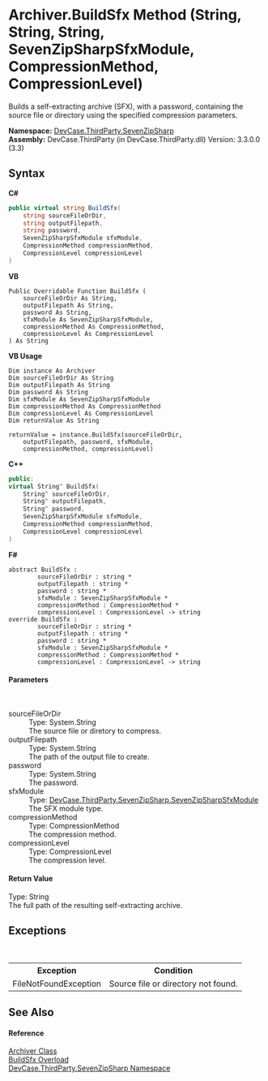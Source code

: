 # Archiver.BuildSfx Method (String, String, String, SevenZipSharpSfxModule, CompressionMethod, CompressionLevel)
 

Builds a self-extracting archive (SFX), with a password, containing the source file or directory using the specified compression parameters.

**Namespace:**&nbsp;<a href="N_DevCase_ThirdParty_SevenZipSharp">DevCase.ThirdParty.SevenZipSharp</a><br />**Assembly:**&nbsp;DevCase.ThirdParty (in DevCase.ThirdParty.dll) Version: 3.3.0.0 (3.3)

## Syntax

**C#**<br />
``` C#
public virtual string BuildSfx(
	string sourceFileOrDir,
	string outputFilepath,
	string password,
	SevenZipSharpSfxModule sfxModule,
	CompressionMethod compressionMethod,
	CompressionLevel compressionLevel
)
```

**VB**<br />
``` VB
Public Overridable Function BuildSfx ( 
	sourceFileOrDir As String,
	outputFilepath As String,
	password As String,
	sfxModule As SevenZipSharpSfxModule,
	compressionMethod As CompressionMethod,
	compressionLevel As CompressionLevel
) As String
```

**VB Usage**<br />
``` VB Usage
Dim instance As Archiver
Dim sourceFileOrDir As String
Dim outputFilepath As String
Dim password As String
Dim sfxModule As SevenZipSharpSfxModule
Dim compressionMethod As CompressionMethod
Dim compressionLevel As CompressionLevel
Dim returnValue As String

returnValue = instance.BuildSfx(sourceFileOrDir, 
	outputFilepath, password, sfxModule, 
	compressionMethod, compressionLevel)
```

**C++**<br />
``` C++
public:
virtual String^ BuildSfx(
	String^ sourceFileOrDir, 
	String^ outputFilepath, 
	String^ password, 
	SevenZipSharpSfxModule sfxModule, 
	CompressionMethod compressionMethod, 
	CompressionLevel compressionLevel
)
```

**F#**<br />
``` F#
abstract BuildSfx : 
        sourceFileOrDir : string * 
        outputFilepath : string * 
        password : string * 
        sfxModule : SevenZipSharpSfxModule * 
        compressionMethod : CompressionMethod * 
        compressionLevel : CompressionLevel -> string 
override BuildSfx : 
        sourceFileOrDir : string * 
        outputFilepath : string * 
        password : string * 
        sfxModule : SevenZipSharpSfxModule * 
        compressionMethod : CompressionMethod * 
        compressionLevel : CompressionLevel -> string 
```


#### Parameters
&nbsp;<dl><dt>sourceFileOrDir</dt><dd>Type: System.String<br />The source file or diretory to compress.</dd><dt>outputFilepath</dt><dd>Type: System.String<br />The path of the output file to create.</dd><dt>password</dt><dd>Type: System.String<br />The password.</dd><dt>sfxModule</dt><dd>Type: <a href="T_DevCase_ThirdParty_SevenZipSharp_SevenZipSharpSfxModule">DevCase.ThirdParty.SevenZipSharp.SevenZipSharpSfxModule</a><br />The SFX module type.</dd><dt>compressionMethod</dt><dd>Type: CompressionMethod<br />The compression method.</dd><dt>compressionLevel</dt><dd>Type: CompressionLevel<br />The compression level.</dd></dl>

#### Return Value
Type: String<br />The full path of the resulting self-extracting archive.

## Exceptions
&nbsp;<table><tr><th>Exception</th><th>Condition</th></tr><tr><td>FileNotFoundException</td><td>Source file or directory not found.</td></tr></table>

## See Also


#### Reference
<a href="T_DevCase_ThirdParty_SevenZipSharp_Archiver">Archiver Class</a><br /><a href="Overload_DevCase_ThirdParty_SevenZipSharp_Archiver_BuildSfx">BuildSfx Overload</a><br /><a href="N_DevCase_ThirdParty_SevenZipSharp">DevCase.ThirdParty.SevenZipSharp Namespace</a><br />